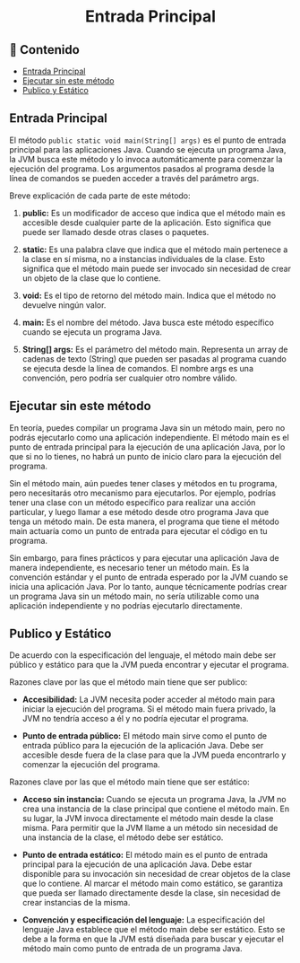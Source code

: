 <h1 align="center">Entrada Principal</h1> 

<h2>📑 Contenido</h2> 

- [Entrada Principal](#entrada-principal)
- [Ejecutar sin este método](#ejecutar-sin-este-método)
- [Publico y Estático](#publico-y-estático)

## Entrada Principal

El método ``public static void main(String[] args)`` es el punto de entrada principal para las aplicaciones Java. Cuando se ejecuta un programa Java, la JVM busca este método y lo invoca automáticamente para comenzar la ejecución del programa. Los argumentos pasados al programa desde la línea de comandos se pueden acceder a través del parámetro args.

Breve explicación de cada parte de este método:

1. **public:** Es un modificador de acceso que indica que el método main es accesible desde cualquier parte de la aplicación. Esto significa que puede ser llamado desde otras clases o paquetes.

2. **static:** Es una palabra clave que indica que el método main pertenece a la clase en sí misma, no a instancias individuales de la clase. Esto significa que el método main puede ser invocado sin necesidad de crear un objeto de la clase que lo contiene.

3. **void:** Es el tipo de retorno del método main. Indica que el método no devuelve ningún valor.

4. **main:** Es el nombre del método. Java busca este método específico cuando se ejecuta un programa Java.

5. **String[] args:** Es el parámetro del método main. Representa un array de cadenas de texto (String) que pueden ser pasadas al programa cuando se ejecuta desde la línea de comandos. El nombre args es una convención, pero podría ser cualquier otro nombre válido.

## Ejecutar sin este método

En teoría, puedes compilar un programa Java sin un método main, pero no podrás ejecutarlo como una aplicación independiente. El método main es el punto de entrada principal para la ejecución de una aplicación Java, por lo que si no lo tienes, no habrá un punto de inicio claro para la ejecución del programa.

Sin el método main, aún puedes tener clases y métodos en tu programa, pero necesitarás otro mecanismo para ejecutarlos. Por ejemplo, podrías tener una clase con un método específico para realizar una acción particular, y luego llamar a ese método desde otro programa Java que tenga un método main. De esta manera, el programa que tiene el método main actuaría como un punto de entrada para ejecutar el código en tu programa.

Sin embargo, para fines prácticos y para ejecutar una aplicación Java de manera independiente, es necesario tener un método main. Es la convención estándar y el punto de entrada esperado por la JVM cuando se inicia una aplicación Java. Por lo tanto, aunque técnicamente podrías crear un programa Java sin un método main, no sería utilizable como una aplicación independiente y no podrías ejecutarlo directamente.

## Publico y Estático

De acuerdo con la especificación del lenguaje, el método main debe ser público y estático para que la JVM pueda encontrar y ejecutar el programa.

Razones clave por las que el método main tiene que ser publico:

- **Accesibilidad:** La JVM necesita poder acceder al método main para iniciar la ejecución del programa. Si el método main fuera privado, la JVM no tendría acceso a él y no podría ejecutar el programa.

- **Punto de entrada público:** El método main sirve como el punto de entrada público para la ejecución de la aplicación Java. Debe ser accesible desde fuera de la clase para que la JVM pueda encontrarlo y comenzar la ejecución del programa.

Razones clave por las que el método main tiene que ser estático:

- **Acceso sin instancia:** Cuando se ejecuta un programa Java, la JVM no crea una instancia de la clase principal que contiene el método main. En su lugar, la JVM invoca directamente el método main desde la clase misma. Para permitir que la JVM llame a un método sin necesidad de una instancia de la clase, el método debe ser estático.

- **Punto de entrada estático:** El método main es el punto de entrada principal para la ejecución de una aplicación Java. Debe estar disponible para su invocación sin necesidad de crear objetos de la clase que lo contiene. Al marcar el método main como estático, se garantiza que pueda ser llamado directamente desde la clase, sin necesidad de crear instancias de la misma.

- **Convención y especificación del lenguaje:** La especificación del lenguaje Java establece que el método main debe ser estático. Esto se debe a la forma en que la JVM está diseñada para buscar y ejecutar el método main como punto de entrada de un programa Java.